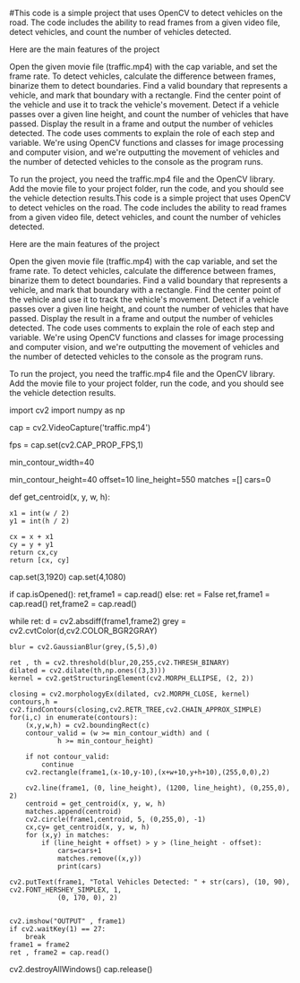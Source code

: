 #This code is a simple project that uses OpenCV to detect vehicles on the road. The code includes the ability to read frames from a given video file, detect vehicles, and count the number of vehicles detected.

Here are the main features of the project

Open the given movie file (traffic.mp4) with the cap variable, and set the frame rate.
To detect vehicles, calculate the difference between frames, binarize them to detect boundaries.
Find a valid boundary that represents a vehicle, and mark that boundary with a rectangle.
Find the center point of the vehicle and use it to track the vehicle's movement.
Detect if a vehicle passes over a given line height, and count the number of vehicles that have passed.
Display the result in a frame and output the number of vehicles detected.
The code uses comments to explain the role of each step and variable. We're using OpenCV functions and classes for image processing and computer vision, and we're outputting the movement of vehicles and the number of detected vehicles to the console as the program runs.

To run the project, you need the traffic.mp4 file and the OpenCV library. Add the movie file to your project folder, run the code, and you should see the vehicle detection results.This code is a simple project that uses OpenCV to detect vehicles on the road. The code includes the ability to read frames from a given video file, detect vehicles, and count the number of vehicles detected.

Here are the main features of the project

Open the given movie file (traffic.mp4) with the cap variable, and set the frame rate.
To detect vehicles, calculate the difference between frames, binarize them to detect boundaries.
Find a valid boundary that represents a vehicle, and mark that boundary with a rectangle.
Find the center point of the vehicle and use it to track the vehicle's movement.
Detect if a vehicle passes over a given line height, and count the number of vehicles that have passed.
Display the result in a frame and output the number of vehicles detected.
The code uses comments to explain the role of each step and variable. We're using OpenCV functions and classes for image processing and computer vision, and we're outputting the movement of vehicles and the number of detected vehicles to the console as the program runs.

To run the project, you need the traffic.mp4 file and the OpenCV library. Add the movie file to your project folder, run the code, and you should see the vehicle detection results.

import cv2
import numpy as np

cap = cv2.VideoCapture('traffic.mp4')

fps = cap.set(cv2.CAP_PROP_FPS,1)

min_contour_width=40

min_contour_height=40
offset=10
line_height=550
matches =[]
cars=0

def get_centroid(x, y, w, h):

    x1 = int(w / 2)
    y1 = int(h / 2)

    cx = x + x1
    cy = y + y1
    return cx,cy
    return [cx, cy]


cap.set(3,1920)
cap.set(4,1080)

if cap.isOpened():
    ret,frame1 = cap.read()
else:
    ret = False
ret,frame1 = cap.read()
ret,frame2 = cap.read()

while ret:
    d = cv2.absdiff(frame1,frame2)
    grey = cv2.cvtColor(d,cv2.COLOR_BGR2GRAY)

    blur = cv2.GaussianBlur(grey,(5,5),0)

    ret , th = cv2.threshold(blur,20,255,cv2.THRESH_BINARY)
    dilated = cv2.dilate(th,np.ones((3,3)))
    kernel = cv2.getStructuringElement(cv2.MORPH_ELLIPSE, (2, 2))

    closing = cv2.morphologyEx(dilated, cv2.MORPH_CLOSE, kernel)
    contours,h = cv2.findContours(closing,cv2.RETR_TREE,cv2.CHAIN_APPROX_SIMPLE)
    for(i,c) in enumerate(contours):
        (x,y,w,h) = cv2.boundingRect(c)
        contour_valid = (w >= min_contour_width) and (
                h >= min_contour_height)

        if not contour_valid:
            continue
        cv2.rectangle(frame1,(x-10,y-10),(x+w+10,y+h+10),(255,0,0),2)

        cv2.line(frame1, (0, line_height), (1200, line_height), (0,255,0), 2)
        centroid = get_centroid(x, y, w, h)
        matches.append(centroid)
        cv2.circle(frame1,centroid, 5, (0,255,0), -1)
        cx,cy= get_centroid(x, y, w, h)
        for (x,y) in matches:
            if (line_height + offset) > y > (line_height - offset):
                cars=cars+1
                matches.remove((x,y))
                print(cars)

    cv2.putText(frame1, "Total Vehicles Detected: " + str(cars), (10, 90), cv2.FONT_HERSHEY_SIMPLEX, 1,
                (0, 170, 0), 2)


    cv2.imshow("OUTPUT" , frame1)
    if cv2.waitKey(1) == 27:
        break
    frame1 = frame2
    ret , frame2 = cap.read()

cv2.destroyAllWindows()
cap.release()
